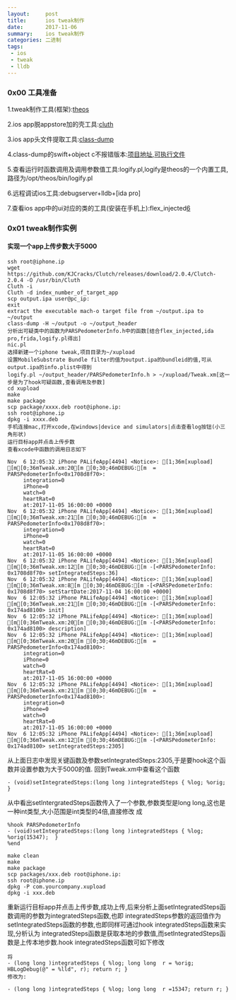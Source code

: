 ```yaml
---
layout:     post
title:      ios tweak制作
date:       2017-11-06
summary:    ios tweak制作
categories: 二进制
tags:
 - ios
 - tweak
 - lldb
---
```


### 0x00 工具准备

1.tweak制作工具(框架):[theos][1]

2.ios app脱appstore加的壳工具:[cluth][2]

3.ios app头文件提取工具:[class-dump][3]

4.class-dump的swift+object c不报错版本:[项目地址][4],[可执行文件][5]

5.查看运行时函数调用及调用参数值工具:logify.pl,logify是theos的一个内置工具,路径为/opt/theos/bin/logify.pl

6.远程调试ios工具:debugserver+lldb+[ida pro]

7.查看ios app中的ui对应的类的工具(安装在手机上):flex_injected[6]

### 0x01 tweak制作实例

#### 实现一个app上传步数大于5000

```
ssh root@iphone.ip
wget https://github.com/KJCracks/Clutch/releases/download/2.0.4/Clutch-2.0.4 -O /usr/bin/Cluth
Cluth -i
Cluth -d index_number_of_target_app
scp output.ipa user@pc_ip:
exit
extract the executable mach-o target file from ~/output.ipa to ~/output
class-dump -H ~/output -o ~/output_header
分析出可疑类中的函数为PARSPedometerInfo.h中的函数[结合flex_injected,ida pro,frida,logify.pl得出]
nic.pl
选择新建一个iphone tweak,项目目录为~/xupload
设置MobileSubstrate Bundle filter的值为output.ipa的bundleid的值,可从output.ipa的info.plist中得到
logify.pl ~/output_header/PARSPedometerInfo.h > ~/xupload/Tweak.xm[这一步是为了hook可疑函数,查看调用及参数]
cd xupload
make
make package
scp package/xxxx.deb root@iphone.ip:
ssh root@iphone.ip
dpkg -i xxxx.deb
手机连接mac,打开xcode,在windows|device and simulators|点击查看log按钮(小三角形状)
运行目标app并点击上传步数
查看xcode中函数的调用日志如下
```

```
Nov  6 12:05:32 iPhone PALifeApp[4494] <Notice>: [1;36m[xupload] [m[0;36mTweak.xm:20[m [0;30;46mDEBUG:[m  = PARSPedometerInfo<0x1708d8f70>: 
	 integration=0 
	 iPhone=0 
	 watch=0 
	 heartRat=0
	 at:2017-11-05 16:00:00 +0000
Nov  6 12:05:32 iPhone PALifeApp[4494] <Notice>: [1;36m[xupload] [m[0;36mTweak.xm:21[m [0;30;46mDEBUG:[m  = PARSPedometerInfo<0x1708d8f70>: 
	 integration=0 
	 iPhone=0 
	 watch=0 
	 heartRat=0
	 at:2017-11-05 16:00:00 +0000
Nov  6 12:05:32 iPhone PALifeApp[4494] <Notice>: [1;36m[xupload] [m[0;36mTweak.xm:12[m [0;30;46mDEBUG:[m -[<PARSPedometerInfo: 0x1708d8f70> setIntegratedSteps:36]
Nov  6 12:05:32 iPhone PALifeApp[4494] <Notice>: [1;36m[xupload] [m[0;36mTweak.xm:8[m [0;30;46mDEBUG:[m -[<PARSPedometerInfo: 0x1708d8f70> setStartDate:2017-11-04 16:00:00 +0000]
Nov  6 12:05:32 iPhone PALifeApp[4494] <Notice>: [1;36m[xupload] [m[0;36mTweak.xm:21[m [0;30;46mDEBUG:[m -[<PARSPedometerInfo: 0x174ad8100> init]
Nov  6 12:05:32 iPhone PALifeApp[4494] <Notice>: [1;36m[xupload] [m[0;36mTweak.xm:20[m [0;30;46mDEBUG:[m -[<PARSPedometerInfo: 0x174ad8100> description]
Nov  6 12:05:32 iPhone PALifeApp[4494] <Notice>: [1;36m[xupload] [m[0;36mTweak.xm:20[m [0;30;46mDEBUG:[m  = PARSPedometerInfo<0x174ad8100>: 
	 integration=0 
	 iPhone=0 
	 watch=0 
	 heartRat=0
	 at:2017-11-05 16:00:00 +0000
Nov  6 12:05:32 iPhone PALifeApp[4494] <Notice>: [1;36m[xupload] [m[0;36mTweak.xm:21[m [0;30;46mDEBUG:[m  = PARSPedometerInfo<0x174ad8100>: 
	 integration=0 
	 iPhone=0 
	 watch=0 
	 heartRat=0
	 at:2017-11-05 16:00:00 +0000
Nov  6 12:05:32 iPhone PALifeApp[4494] <Notice>: [1;36m[xupload] [m[0;36mTweak.xm:12[m [0;30;46mDEBUG:[m -[<PARSPedometerInfo: 0x174ad8100> setIntegratedSteps:2305]
```

从上面日志中发现关键函数及参数setIntegratedSteps:2305,于是要hook这个函数并设置参数为大于5000的值.
回到Tweak.xm中查看这个函数

```
- (void)setIntegratedSteps:(long long )integratedSteps { %log; %orig; }
```

从中看出setIntergratedSteps函数传入了一个参数,参数类型是long long,这也是一种int类型,大小范围是int类型的4倍,直接修改
成

```
%hook PARSPedometerInfo
- (void)setIntegratedSteps:(long long )integratedSteps { %log; %orig(15347);  }
%end
```

```
make clean
make 
make package
scp packages/xxx.deb root@iphone.ip:
ssh root@iphone.ip
dpkg -P com.yourcompany.xupload
dpkg -i xxx.deb
```

重新运行目标app并点击上传步数,成功上传,后来分析上面setIntegratedSteps函数调用的参数为integratedSteps函数,也即
integratedSteps参数的返回值作为setIntegratedSteps函数的参数,也即同样可通过hook integratedSteps函数来实现,分析认为
integratedSteps函数是获取本地的步数值,而setIntegratedSteps函数是上传本地步数.hook integratedSteps函数可如下修改
```
将
- (long long )integratedSteps { %log; long long  r = %orig; HBLogDebug(@" = %lld", r); return r; }
修改为:

- (long long )integratedSteps { %log; long long  r =15347; return r; }
```


[1]: https://github.com/theos/theos
[2]: https://github.com/theos/theos
[3]: https://github.com/nygard/class-dump
[4]: https://github.com/BlueCocoa/class-dump
[5]: https://github.com/3xp10it/mytools/blob/master/class-dump
[6]: https://github.com/dtrukr/FLEX_injected
